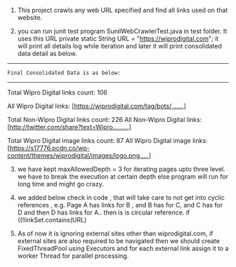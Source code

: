 1. This project crawls any web URL specified and find all links used on that website.

2. you can run junit  test program  SunilWebCrawlerTest.java in test folder. 
It uses this URL private static String URL = "https://wiprodigital.com";
it will print all details log while iteration and later it will print consolidated data detail as below.
------------------------------------- 
	Final Consolidated Data is as below:
	
 ------------------------------------- 

Total Wipro Digital links count: 106

All Wipro Digital links: [https://wiprodigital.com/tag/bots/,......]

Total Non-Wipro Digital links count:  226
All Non-Wipro Digital links: [http://twitter.com/share?text=Wipro.........]

Total Wipro Digital image links count: 87
All Wipro Digital image links: [https://s17776.pcdn.co/wp-content/themes/wiprodigital/images/logo.png,....]


3. we have kept maxAllowedDepth = 3 for iterating pages upto three level. we have to break the execution at certain depth else program
 will run for long time and might go  crazy.
 
4.  we added below  check in code , that  will take care to not get into cyclic references , e.g. Page A has links for B , and B has for C, 
  and C has for D and then D has links for A.. then is is circular reference.
           if ((!linkSet.contains(URL) 
           
5. As of now it is ignoring external sites other than wiprodigital.com, if external sites are also required to be navigated 
  then we should create FixedThreadPool using Executors and for each external link assign it to a worker Thread for parallel processing.
 

